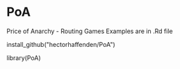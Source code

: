 # PoA
Price of Anarchy - Routing Games
Examples are in .Rd file

install_github("hectorhaffenden/PoA")

library(PoA)
